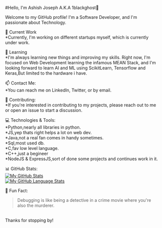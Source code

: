 #Hello, I'm Ashish Joseph A.K.A 1blackghost👋<br>

Welcome to my GitHub profile! I'm a Software Developer, and I'm passionate about Technology.<br>

🔭 Current Work<br>
*Currently, I'm working on different startups myself, which is currently under work.<br>

🌱 Learning<br>
*I'm always learning new things and improving my skills. Right now, I'm focused on Web Development learning the infamous MEAN Stack, and I'm looking forward to learn AI and ML using ScikitLearn, Tensorflow and Keras,But limited to the hardware i have.

📫 Contact Me:<br>
*You can reach me on LinkedIn, Twitter, or by email.

🤝 Contributing:<br>
*If you're interested in contributing to my projects, please reach out to me or open an issue to start a discussion.

💻 Technologies & Tools:<br>
*Python,nearly all libraries in python.<br>
*JS,yep thats right helps a lot on web dev.<br>
*Java,not a real fan comes in handy sometimes.<br>
*Sql,most used db.<br>
*C,fav low level language.<br>
*C++,just a begineer<br>
*NodeJS & ExpressJS,sort of done some projects and continues work in it.<br>

📊 GitHub Stats:
<br>
[![My GitHub Stats](https://github-readme-stats.vercel.app/api/?username=1blackghost&count_private=true&theme=tokyonight&showicons=true)]()
<br>
[![My GitHub Language Stats](https://github-readme-stats.vercel.app/api/top-langs/?username=1blackghost&langs_count=5&theme=tokyonight)]()
<br>

🎉 Fun Fact:<br>
>Debugging is like being a detective in a crime movie where you're also the murderer.
<br>
Thanks for stopping by!
